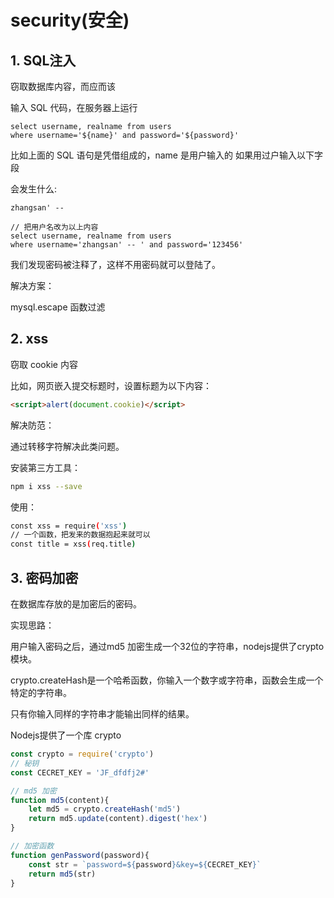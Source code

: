 # security(安全)

## 1. SQL注入

窃取数据库内容，而应而该

输入 SQL 代码，在服务器上运行

```mysql
select username, realname from users 
where username='${name}' and password='${password}'
```

比如上面的 SQL 语句是凭借组成的，name 是用户输入的 如果用过户输入以下字段

会发生什么:

```mysql
zhangsan' --

// 把用户名改为以上内容
select username, realname from users 
where username='zhangsan' -- ' and password='123456'
```

我们发现密码被注释了，这样不用密码就可以登陆了。

解决方案：

mysql.escape 函数过滤

## 2. xss

窃取 cookie 内容

比如，网页嵌入提交标题时，设置标题为以下内容：

```html
<script>alert(document.cookie)</script>
```

解决防范：

通过转移字符解决此类问题。

安装第三方工具：

```bash
npm i xss --save
```

使用：

```bash
const xss = require('xss')
// 一个函数，把发来的数据抱起来就可以
const title = xss(req.title)
```

## 3. 密码加密

在数据库存放的是加密后的密码。

实现思路：

用户输入密码之后，通过md5 加密生成一个32位的字符串，nodejs提供了crypto模块。

crypto.createHash是一个哈希函数，你输入一个数字或字符串，函数会生成一个特定的字符串。

只有你输入同样的字符串才能输出同样的结果。

Nodejs提供了一个库 crypto

```js
const crypto = require('crypto')
// 秘钥
const CECRET_KEY = 'JF_dfdfj2#'

// md5 加密
function md5(content){
    let md5 = crypto.createHash('md5')
    return md5.update(content).digest('hex')
}

// 加密函数
function genPassword(password){
    const str = `password=${password}&key=${CECRET_KEY}`
    return md5(str)
}
```

<comment-comment/> 
 